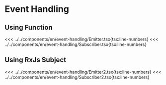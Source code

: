 # Event Handling

<script setup>
import Demo from '../../components/tools/Demo.vue'
import { Subscriber } from '../../components/en/event-handling/Subscriber.tsx'
import { Subscriber as Subscriber2 } from '../../components/en/event-handling/Subscriber2.tsx'
</script>

## Using Function

<<< ../../components/en/event-handling/Emitter.tsx{tsx:line-numbers}
<<< ../../components/en/event-handling/Subscriber.tsx{tsx:line-numbers}
<Demo  align-start :is="Subscriber" />

## Using RxJs Subject

<<< ../../components/en/event-handling/Emitter2.tsx{tsx:line-numbers}
<<< ../../components/en/event-handling/Subscriber2.tsx{tsx:line-numbers}
<Demo  align-start :is="Subscriber2" />